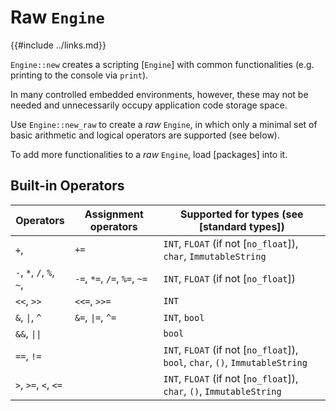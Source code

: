 Raw `Engine`
===========

{{#include ../links.md}}

`Engine::new` creates a scripting [`Engine`] with common functionalities (e.g. printing to the console via `print`).

In many controlled embedded environments, however, these may not be needed and unnecessarily occupy
application code storage space.

Use `Engine::new_raw` to create a _raw_ `Engine`, in which only a minimal set of
basic arithmetic and logical operators are supported (see below).

To add more functionalities to a _raw_ `Engine`, load [packages] into it.


Built-in Operators
------------------

| Operators                 | Assignment operators         | Supported for types (see [standard types])                                    |
| ------------------------- | ---------------------------- | ----------------------------------------------------------------------------- |
| `+`,                      | `+=`                         | `INT`, `FLOAT` (if not [`no_float`]), `char`, `ImmutableString`               |
| `-`, `*`, `/`, `%`, `~`,  | `-=`, `*=`, `/=`, `%=`, `~=` | `INT`, `FLOAT` (if not [`no_float`])                                          |
| `<<`, `>>`                | `<<=`, `>>=`                 | `INT`                                                                         |
| `&`, <code>\|</code>, `^` | `&=`, <code>\|=</code>, `^=` | `INT`, `bool`                                                                 |
| `&&`, <code>\|\|</code>   |                              | `bool`                                                                        |
| `==`, `!=`                |                              | `INT`, `FLOAT` (if not [`no_float`]), `bool`, `char`, `()`, `ImmutableString` |
| `>`, `>=`, `<`, `<=`      |                              | `INT`, `FLOAT` (if not [`no_float`]), `char`, `()`, `ImmutableString`         |
